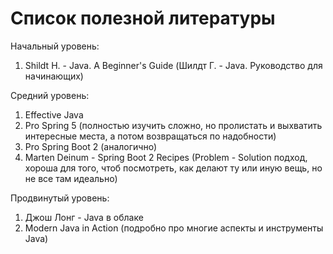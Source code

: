 # Список полезной литературы

Начальный уровень:
1. Shildt H. - Java. A Beginner's Guide (Шилдт Г. - Java. Руководство для начинающих)

Средний уровень:
1. Effective Java
1. Pro Spring 5  (полностью изучить сложно, но пролистать и выхватить интересные места, а потом возвращаться по надобности)
2. Pro Spring Boot 2 (аналогично)
3. Marten Deinum - Spring Boot 2 Recipes 
(Problem - Solution подход, хороша для того, чтоб посмотреть, как делают ту или иную вещь, 
но не все там идеально)

Продвинутый уровень:
1. Джош Лонг - Java в облаке
2. Modern Java in Action (подробно про многие аспекты и инструменты Java)
